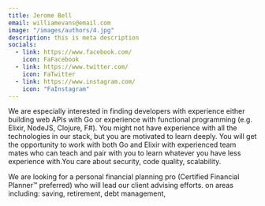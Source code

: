 ```yaml
---
title: Jerome Bell
email: williamevans@email.com
image: "/images/authors/4.jpg"
description: this is meta description
socials:
  - link: https://www.facebook.com/
    icon: FaFacebook
  - link: https://www.twitter.com/
    icon: FaTwitter
  - link: https://www.instagram.com/
    icon: "FaInstagram"
---
```


We are especially interested in finding developers with experience either building web APIs with Go or experience with functional programming (e.g. Elixir, NodeJS, Clojure, F#). You might not have experience with all the technologies in our stack, but you are motivated to learn deeply. You will get the opportunity to work with both Go and Elixir with experienced team mates who can teach and pair with you to learn whatever you have less experience with.You care about security, code quality, scalability.

We are looking for a personal financial planning pro (Certified Financial Planner™ preferred) who will lead our client advising efforts. on areas including: saving, retirement, debt management,
